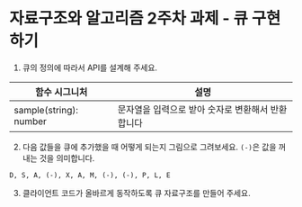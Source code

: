 # 자료구조와 알고리즘 2주차 과제 - 큐 구현하기

1. 큐의 정의에 따라서 API를 설계해 주세요.

| 함수 시그니처 | 설명 |
| ----------- | ----------- |
| sample(string): number | 문자열을 입력으로 받아 숫자로 변환해서 반환합니다 |

2. 다음 값들을 큐에 추가했을 때 어떻게 되는지 그림으로 그려보세요. `(-)`은 값을 꺼내는 것을 의미합니다.

```
D, S, A, (-), X, A, M, (-), (-), P, L, E
```

3. 클라이언트 코드가 올바르게 동작하도록 큐 자료구조를 만들어 주세요.
